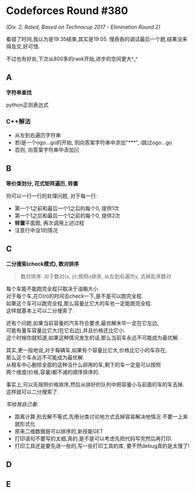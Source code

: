 # Codeforces Round #380
*(Div. 2, Rated, Based on Technocup 2017 - Elimination Round 2)*

看错了时间,我以为是19:35结束,其实是19:05.
慢吞吞的调试最后一个题,结果没来得及交,好可惜.

不过也有好处,下次从800多的rank开始,进步的空间更大^_^

## A
**字符串查找**

python正则表达式

### C++解法

- 从左到右遍历字符串
- 若i是一个ogo...go的开始, 则向答案字符串中添加"***", i跳过ogo...go
- 否则, 向答案字符串中添加[i]

## B
**等价类划分, 花式矩阵遍历, 转置**

你可以一行一行的处理问题, 对于每一行:

- 第一个1之前和最后一个1之后的每个0, 提供1次
- 第一个1之后和最后一个1之前的每个0, 提供2次
- **转置**平面图, 再次调用上述过程
- 注意行中没1的情况


## C
**二分搜索(check模式), 数对排序**

> 数对排序: 对于数对(x, y),按照x排序, 从左到右遍历y, 去掉乱序数对

每个车能不能跑完全程只取决于油箱大小</br>
对于每个车,花O(n)的时间去check一下,是不是可以跑完全程.</br>
如果这个车可以跑完全程,那么容量比它大的车也一定能跑完全程.</br>
这样就基本上可以二分搜索了.

还有个问题,如果当前容量的汽车符合要求,最优解未毕一定在它左边,</br>
可能有量车容量比它大(在它右边),并且价格还比它小.</br>
这个时候你就知道,如果这种情况发生的话,那么当前车永远不可能成为最优解.</br>

其实,更一般地说,对于每辆车,如果有个容量比它大,价格比它小的车存在,</br>
那么这个车永远不可能成为最优解.</br>
从租车中心删除全部的这种没什么卵用的车,剩下的车一定是可以按照</br>
两个维度(价格,容量)都不减的顺序排序的.</br>

事实上,可以先按照价格排序,然后从排好的队列中把容量小与前面的车的车去掉.</br>
这样就可以二分搜索了.</br>

*写给我自己看:*

- 距离计算,别去解不等式,先用分类讨论地方式去掉容易解决地情况.不要一上来就形式化
- 原来二维数据是可以排序的,新技能GET
- 打印语句不要写的太细,真的.是不是可以考虑先把代码写完然后再打印.
- 打印工具还是要先进一些的,写一些打印工具的库, 要不然debug真的是太慢了!

## D
## E
